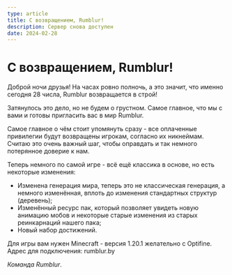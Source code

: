 ```yaml
---
type: article
title: С возвращением, Rumblur!
description: Сервер снова доступен
date: 2024-02-28
---
```


# С возвращением, Rumblur!

Доброй ночи друзья! На часах ровно полночь, а это значит, что именно сегодня 28 числа, Rumblur возвращается в строй!

Затянулось это дело, но не будем о грустном. Самое главное, что мы с вами и готовы пригласить вас в мир Rumblur.

Самое главное о чём стоит упомянуть сразу - все оплаченные привилегии будут возвращены игрокам, согласно их никнеймам. Считаю это очень важный шаг, чтобы оправдать и так немного потерянное доверие к нам.

Теперь немного по самой игре - всё ещё классика в основе, но есть некоторые изменения:

- Изменена генерация мира, теперь это не классическая генерация, а немного изменённая, вплоть до изменения стандартных структур (деревень);
- Изменённый ресурс пак, который позволяет увидеть новую анимацию мобов и некоторые старые изменения из старых реинкарнаций нашего пака;
- Новый набор достижений.

Для игры вам нужен Minecraft - версия 1.20.1 желательно с Optifine.
Адрес для подключения: rumblur.by

*Команда Rumblur*.